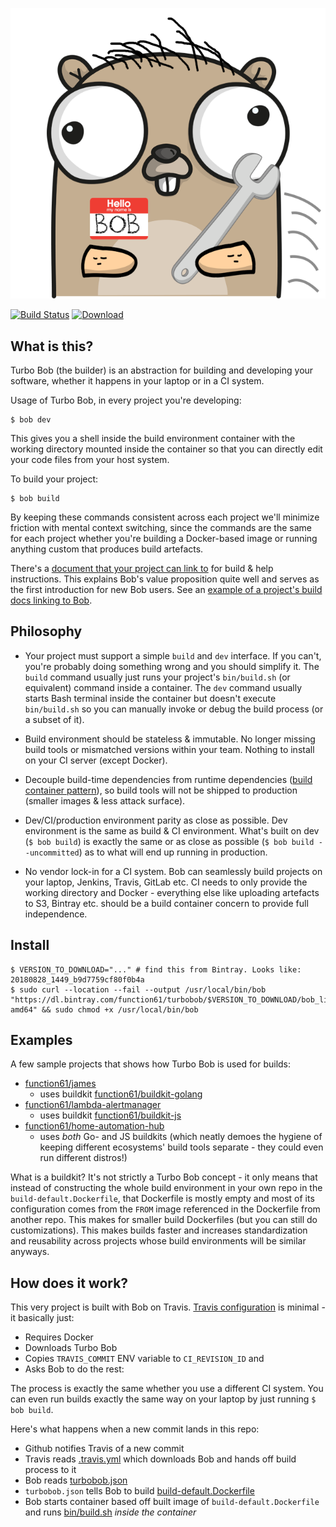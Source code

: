 ![](misc/mascot/mascot.png)

[![Build Status](https://img.shields.io/travis/function61/turbobob.svg?style=for-the-badge)](https://travis-ci.org/function61/turbobob)
[![Download](https://img.shields.io/bintray/v/function61/turbobob/main.svg?style=for-the-badge&label=Download)](https://bintray.com/function61/turbobob/main/_latestVersion#files)

What is this?
-------------

Turbo Bob (the builder) is an abstraction for building and developing your software, whether it happens in your laptop or in a CI system.

Usage of Turbo Bob, in every project you're developing:

```
$ bob dev
```

This gives you a shell inside the build environment container with the working directory mounted inside the container so that you can directly edit your code files from your host system.

To build your project:

```
$ bob build
```

By keeping these commands consistent across each project we'll minimize friction with
mental context switching, since the commands are the same for each project whether
you're building a Docker-based image or running anything custom that produces build
artefacts.

There's a [document that your project can link to](docs/external-how-to-build-and-dev.md)
for build & help instructions. This explains Bob's value proposition quite well and serves
as the first introduction for new Bob users. See an
[example of a project's build docs linking to Bob](https://github.com/function61/ruuvinator#how-to-build--develop).


Philosophy
----------

- Your project must support a simple `build` and `dev` interface. If you can't, you're
  probably doing something wrong and you should simplify it. The `build` command usually just
  runs your project's `bin/build.sh` (or equivalent) command inside a container. The `dev`
  command usually starts Bash terminal inside the container but doesn't execute `bin/build.sh`
  so you can manually invoke or debug the build process (or a subset of it).

- Build environment should be stateless & immutable. No longer missing build tools or
  mismatched versions within your team. Nothing to install on your CI server (except Docker).

- Decouple build-time dependencies from runtime dependencies
  ([build container pattern](https://medium.com/@alexeiled/docker-pattern-the-build-container-b0d0e86ad601)),
  so build tools will not be shipped to production (smaller images & less attack surface).

- Dev/CI/production environment parity as close as possible. Dev environment is the same as
  build & CI environment. What's built on dev (`$ bob build`) is exactly the same or as
  close as possible (`$ bob build --uncommitted`) as to what will end up running in production.

- No vendor lock-in for a CI system. Bob can seamlessly build projects on your laptop, Jenkins,
  Travis, GitLab etc. CI needs to only provide the working directory and Docker - everything
  else like uploading artefacts to S3, Bintray etc. should be a build container concern to
  provide full independence.


Install
-------

```
$ VERSION_TO_DOWNLOAD="..." # find this from Bintray. Looks like: 20180828_1449_b9d7759cf80f0b4a
$ sudo curl --location --fail --output /usr/local/bin/bob "https://dl.bintray.com/function61/turbobob/$VERSION_TO_DOWNLOAD/bob_linux-amd64" && sudo chmod +x /usr/local/bin/bob
```


Examples
--------

A few sample projects that shows how Turbo Bob is used for builds:

- [function61/james](https://github.com/function61/james)
	- uses buildkit [function61/buildkit-golang](https://github.com/function61/buildkit-golang)
- [function61/lambda-alertmanager](https://github.com/function61/lambda-alertmanager)
	- uses buildkit [function61/buildkit-js](https://github.com/function61/buildkit-js)
- [function61/home-automation-hub](https://github.com/function61/home-automation-hub)
	- uses *both* Go- and JS buildkits (which neatly demoes the hygiene of keeping different
	ecosystems' build tools separate - they could even run different distros!)

What is a buildkit? It's not strictly a Turbo Bob concept - it only means that instead of
constructing the whole build environment in your own repo in the `build-default.Dockerfile`, that
Dockerfile is mostly empty and most of its configuration comes from the `FROM` image referenced
in the Dockerfile from another repo. This makes for smaller build Dockerfiles (but you can
still do customizations). This makes builds faster and increases standardization and
reusability across projects whose build environments will be similar anyways.


How does it work?
-----------------

This very project is built with Bob on Travis. [Travis configuration](.travis.yml) is minimal - it basically just:

- Requires Docker
- Downloads Turbo Bob
- Copies `TRAVIS_COMMIT` ENV variable to `CI_REVISION_ID` and
- Asks Bob to do the rest:

The process is exactly the same whether you use a different CI system. You can even run builds exactly the same way on your laptop by just running `$ bob build`.

Here's what happens when a new commit lands in this repo:

- Github notifies Travis of a new commit
- Travis reads [.travis.yml](.travis.yml) which downloads Bob and hands off build process to it
- Bob reads [turbobob.json](turbobob.json)
- `turbobob.json` tells Bob to build [build-default.Dockerfile](build-default.Dockerfile)
- Bob starts container based off built image of `build-default.Dockerfile` and runs [bin/build.sh](bin/build.sh) *inside the container*
